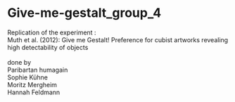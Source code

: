 # Give-me-gestalt_group_4
Replication of the experiment :<br />
Muth et al. (2012): Give me Gestalt! Preference for cubist artworks revealing high detectability of objects <br />
<br />
done by <br />
Paribartan humagain <br />
Sophie Kühne <br />
Moritz Mergheim <br />
Hannah Feldmann<br />
